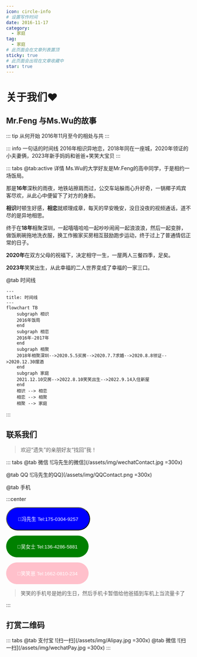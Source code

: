 ```yaml
---
icon: circle-info
# 设置写作时间
date: 2016-11-17
category:
  - 家庭
tag:
  - 家庭
# 此页面会在文章列表置顶
sticky: true
# 此页面会出现在文章收藏中
star: true
---
```

# 关于我们❤️

## Mr.Feng 与Ms.Wu的故事

::: tip 从何开始
2016年11月至今的相处与共
:::

::: info 一句话的时间线
2016年相识异地恋，2018年同在一座城，2020年领证的小夫妻俩，2023年新手妈妈和爸爸+笑笑大宝贝
:::

::: tabs
@tab:active  详情
Ms.Wu的大学好友是Mr.Feng的高中同学，于是相约一场饭局。

那是**16年**深秋的雨夜，地铁站擦肩而过，公交车站躲雨心升好奇，一锅椰子鸡宾客尽欢，从此心中便留下了对方的身影。

**相识**时顿生好感，**相恋**就顺理成章，每天的早安晚安，没日没夜的视频通话，道不尽的是异地相思。

终于在**18年**相聚深圳，一起嘻嘻哈哈一起吵吵闹闹一起浪浪浪，然后一起变胖，做饭刷碗拖地洗衣服，换工作搬家买房相互鼓励跑步运动，终于过上了普通情侣正常的日子。

**2020年**在双方父母的祝福下，决定相守一生，一屋两人三餐四季，足矣。

**2023年**笑笑出生，从此幸福的二人世界变成了幸福的一家三口。

@tab 时间线

```mermaid
---
title: 时间线
---
flowchart TB
    subgraph 相识
    2016年饭局
    end
    subgraph 相恋
    2016年-2017年
    end
    subgraph 相聚
    2018年相聚深圳-->2020.5.5买房-->2020.7.7求婚-->2020.8.8领证-->2020.12.30摆酒
    end
    subgraph 家庭
    2021.12.10交房-->2022.8.10笑笑出生-->2022.9.14入住新屋
    end
    相识 --> 相恋
    相恋 --> 相聚
    相聚 --> 家庭
```

:::

## 联系我们

> 欢迎“遗失”的亲朋好友“找回”我！

::: tabs
@tab 微信
![冯先生的微信](/assets/img/wechatContact.jpg =300x)

@tab QQ
![冯先生的QQ](/assets/img/QQContact.png =300x)

@tab 手机

:::center

<button type="button" style="padding: 20px 30px; background-color: blue; color: #fff; border: 100; border-radius: 50px;" onclick="window.location.href='tel:17503049257'">🤙冯先生 Tel:175-0304-9257</button>

<button type="button" style="padding: 20px 30px; background-color: green; color: #fff; border: none; border-radius: 50px;" onclick="window.location.href='tel:13642865881'">🤙吴女士 Tel:136-4286-5881</button>

<button type="button" style="padding: 20px 30px; background-color: pink; color: #fff; border: none; border-radius: 50px;" onclick="window.location.href='tel:16620810234'">🤙笑笑崽 Tel:1662-0810-234</button>

> 笑笑的手机号是她的生日，然后手机卡暂借给他爸插到车机上当流量卡了

:::

## 打赏二维码

::: tabs
@tab 支付宝
![扫一扫](/assets/img/Alipay.jpg =300x)
@tab 微信
![扫一扫](/assets/img/wechatPay.jpg =300x)
:::

